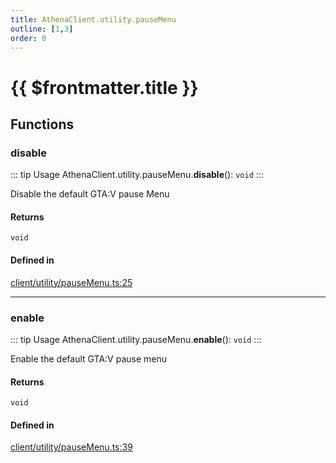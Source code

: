 ```yaml
---
title: AthenaClient.utility.pauseMenu
outline: [1,3]
order: 0
---
```


# {{ $frontmatter.title }}


## Functions

### disable

::: tip Usage
AthenaClient.utility.pauseMenu.**disable**(): `void`
:::

Disable the default GTA:V pause Menu

#### Returns

`void`

#### Defined in

[client/utility/pauseMenu.ts:25](https://github.com/Stuyk/altv-athena/blob/ed495cc/src/core/client/utility/pauseMenu.ts#L25)

___

### enable

::: tip Usage
AthenaClient.utility.pauseMenu.**enable**(): `void`
:::

Enable the default GTA:V pause menu

#### Returns

`void`

#### Defined in

[client/utility/pauseMenu.ts:39](https://github.com/Stuyk/altv-athena/blob/ed495cc/src/core/client/utility/pauseMenu.ts#L39)

